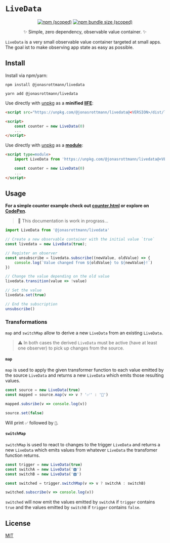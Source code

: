 # `LiveData`

<div align="center">
    <a href="https://www.npmjs.com/package/@jonasrottmann/livedata"><img alt="npm (scoped)" src="https://img.shields.io/npm/v/@jonasrottmann/livedata"></a>
    <a href="https://bundlephobia.com/result?p=@jonasrottmann/livedata"><img alt="npm bundle size (scoped)" src="https://img.shields.io/bundlephobia/minzip/@jonasrottmann/livedata"></a>
    <p>✨ Simple, zero dependency, observable value container. ✨</p>
</div>

`LiveData` is a very small observable value container targeted at small apps. The goal ist to make observing app state as easy as possible.

## Install

Install via npm/yarn:

```shell
npm install @jonasrottmann/livedata

yarn add @jonasrottmann/livedata
```

Use directly with [unpkg](https://unpkg.com/) as a **minified [IIFE](https://developer.mozilla.org/en-US/docs/Glossary/IIFE)**:

```html
<script src="https://unpkg.com/@jonasrottmann/livedata@<VERSION>/dist/livedata.min.js" charset="utf-8"></script>

<script>
    const counter = new LiveData(0)
    ...
</script>
```

Use directly with [unpkg](https://unpkg.com/) as a **[module](https://developer.mozilla.org/en-US/docs/Web/JavaScript/Guide/Modules)**:

```html
<script type=module>
    import LiveData from 'https://unpkg.com/@jonasrottmann/livedata@<VERSION>/dist/livedata-module.js'

    const counter = new LiveData(0)
    ...
</script>
```

## Usage

**For a simple counter example check out [counter.html](examples/counter.html) or explore on [CodePen](https://codepen.io/jonasrottmann/pen/WNeMPEv)**.

> 🚧 This documentation is work in prograss...

```javascript
import LiveData from '@jonasrottmann/livedata'

// Create a new observable container with the initial value `true`
const livedata = new LiveData(true);

// Register an observer
const unsubscribe = livedata.subscribe((newValue, oldValue) => {
    console.log(`Value changed from ${oldValue} to ${newValue}!`)
})

// Change the value depending on the old value
livedata.transition(value => !value)

// Set the value
livedata.set(true)

// End the subscription
unsubscribe()
```

### Transformations

`map` and `switchMap` allow to derive a new `LiveData` from an existing `LiveData`.

> ⚠️ In both cases the derived `LiveData` must be active (have at least one observer) to pick up changes from the source.

#### `map`

`map` is used to apply the given transformer function to each value emitted by the source `LiveData` and returns a new `LiveData` which emits those resulting values.

```javascript
const source = new LiveData(true)
const mapped = source.map(v => v ? '✅' : '🛑')

mapped.subsribe(v => console.log(v))

source.set(false)
```

Will print `✅` followed by `🛑`.

#### `switchMap`

`switchMap` is used to react to changes to the trigger `LiveData` and returns a new `LiveData` which emits values from whatever `LiveData` the transfomer function returns.

```javascript
const trigger = new LiveData(true)
const switchA = new LiveData('🅰️')
const switchB = new LiveData('🅱️')

const switched = trigger.switchMap(v => v ? switchA : switchB)

switched.subscribe(v => console.log(v))
```

`switched` will now emit the values emitted by `switchA` if `trigger` contains `true` and the values emitted by `switchB` if `trigger` contains `false`.

## License

[MIT](LICENSE.md)
